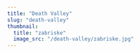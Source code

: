 ```yaml
---
title: "Death Valley"
slug: "death-valley"
thumbnail:
  title: "zabriske"
  image_src: "/death-valley/zabriske.jpg"
---
```

